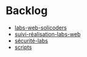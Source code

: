 # Backlog

- [labs-web-solicoders](./labs-web-solicoders.md)
- [suivi-réalisation-labs-web](./suivi-réalisation-labs-web.md)
- [sécurité-labs](./sécurité-labs.md)
- [scripts](./scripts.md)